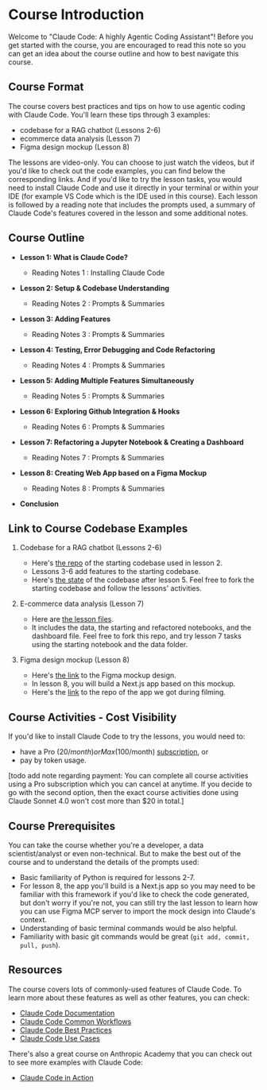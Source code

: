 # Course Introduction

Welcome to "Claude Code: A highly Agentic Coding Assistant"! Before you get started with the course, you are encouraged to read this note so you can get an idea about the course outline and how to best navigate this course.    

## Course Format

The course covers best practices and tips on how to use agentic coding with Claude Code. You'll learn these tips through 3 examples:

- codebase for a RAG chatbot (Lessons 2-6)
- ecommerce data analysis (Lesson 7)
- Figma design mockup (Lesson 8)

The lessons are video-only. You can choose to just watch the videos, but if you'd like to check out the code examples, you can find below the corresponding links. And if you'd like to try the lesson tasks, you would need to install Claude Code and use it directly in your terminal or within your IDE (for example VS Code which is the IDE used in this course). Each lesson is followed by a reading note that includes the prompts used, a summary of Claude Code's features covered in the lesson and some additional notes.     

## Course Outline

- **Lesson 1: What is Claude Code?**

    - Reading Notes 1 : Installing Claude Code

- **Lesson 2: Setup & Codebase Understanding**

    - Reading Notes 2 : Prompts & Summaries

- **Lesson 3: Adding Features**
 
    - Reading Notes 3 : Prompts & Summaries

- **Lesson 4: Testing, Error Debugging and Code Refactoring**

    - Reading Notes 4 : Prompts & Summaries

- **Lesson 5: Adding Multiple Features Simultaneously**

    - Reading Notes 5 : Prompts & Summaries

- **Lesson 6: Exploring Github Integration & Hooks**

    - Reading Notes 6 : Prompts & Summaries

- **Lesson 7: Refactoring a Jupyter Notebook & Creating a Dashboard**

    - Reading Notes 7 : Prompts & Summaries

- **Lesson 8: Creating Web App based on a Figma Mockup**

    - Reading Notes 8 : Prompts & Summaries

-  **Conclusion**


## Link to Course Codebase Examples

1. Codebase for a RAG chatbot (Lessons 2-6)
    - Here's [the repo](ttps://github.com/https-deeplearning-ai/starting-ragchatbot-codebase.git) of the starting codebase used in lesson 2.
    - Lessons 3-6 add features to the starting codebase.
    - Here's [the state](https://github.com/https-deeplearning-ai/ragchatbot-codebase.git) of the codebase after lesson 5.
    Feel free to fork the starting codebase and follow the lessons' activities.

2. E-commerce data analysis (Lesson 7)
    - Here are [the lesson files](https://github.com/https-deeplearning-ai/sc-claude-code-files/tree/main/lesson7_files).
    - It includes the data, the starting and refactored notebooks, and the dashboard file.
    Feel free to fork this repo, and try lesson 7 tasks using the starting notebook and the data folder.

3. Figma design mockup (Lesson 8)
   - Here's [the link](https://github.com/https-deeplearning-ai/sc-claude-code-files/blob/main/additional_files/key-indicators.fig) to the Figma mockup design.
   - In lesson 8, you will build a Next.js app based on this mockup.
   - Here's the [link](https://github.com/https-deeplearning-ai/FRED-dashboard.git) to the repo of the app we got during filming.    

## Course Activities - Cost Visibility

If you'd like to install Claude Code to try the lessons, you would need to:
- have a Pro ($20/month) or Max ($100/month) [subscription](https://www.anthropic.com/claude-code#:~:text=Pro,Sign%20up), or
- pay by token usage.

[todo add note regarding payment: You can complete all course activities using a Pro subscription which you can cancel at anytime. If you decide to go with the second option, then the exact course activities done using Claude Sonnet 4.0 won't cost more than $20 in total.]


## Course Prerequisites

You can take the course whether you're a developer, a data scientist/analyst or even non-technical. But to make the best out of the course and to understand the details of the prompts used:
- Basic familiarity of Python is required for lessons 2-7. 
- For lesson 8, the app you'll build is a Next.js app so you may need to be familiar with this framework if you'd like to check the code generated, but don't worry if you're not, you can still try the last lesson to learn how you can use Figma MCP server to import the mock design into Claude's context. 
- Understanding of basic terminal commands would be also helpful. 
- Familiarity with basic git commands would be great (`git add, commit, pull, push`).

## Resources

The course covers lots of commonly-used features of Claude Code. To learn more about these features as well as other features, you can check: 
- [Claude Code Documentation](https://docs.anthropic.com/en/docs/claude-code/overview)
- [Claude Code Common Workflows](https://docs.anthropic.com/en/docs/claude-code/common-workflows)
- [Claude Code Best Practices](https://www.anthropic.com/engineering/claude-code-best-practices)
- [Claude Code Use Cases](https://www.anthropic.com/news/how-anthropic-teams-use-claude-code)

There's also a great course on Anthropic Academy that you can check out to see more examples with Claude Code:
- [Claude Code in Action](https://anthropic.skilljar.com/claude-code-in-action)